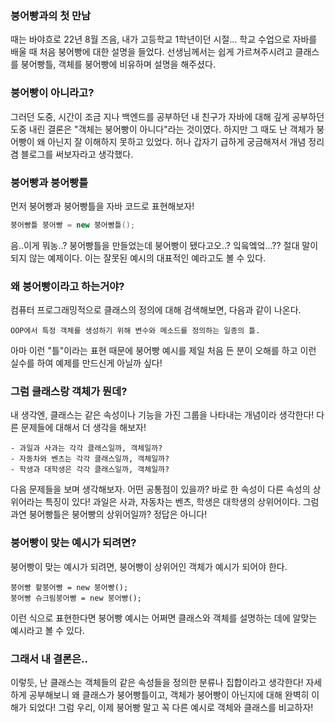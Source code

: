 ### 붕어빵과의 첫 만남

때는 바야흐로 22년 8월 즈음, 내가 고등학교 1학년이던 시절...
학교 수업으로 자바를 배울 때 처음 붕어빵에 대한 설명을 들었다.
선생님께서는 쉽게 가르쳐주시려고 클래스를 붕어빵틀, 객체를 붕어빵에 비유하며
설명을 해주셨다.

### 붕어빵이 아니라고?

그러던 도중, 시간이 조금 지나 백엔드를 공부하던 내 친구가
자바에 대해 깊게 공부하던 도중 내린 결론은 "객체는 붕어빵이 아니다"라는 것이였다.
하지만 그 때도 난 객체가 붕어빵이 왜 아닌지 잘 이해하지 못하고 있었다.
허나 갑자기 급하게 궁금해져서 개념 정리겸 블로그를 써보자라고 생각했다.

### 붕어빵과 붕어빵틀

먼저 붕어빵과 붕어빵틀을 자바 코드로 표현해보자!

```java
붕어빵틀 붕어빵 = new 붕어빵틀();
```

음..이게 뭐농..? 붕어빵틀을 만들었는데 붕어빵이 됐다고오..? 잌읔엨엌...??
절대 말이 되지 않는 예제이다. 이는 잘못된 예시의 대표적인 예라고도 볼 수 있다.

### 왜 붕어빵이라고 하는거야?

컴퓨터 프로그래밍적으로 클래스의 정의에 대해 검색해보면, 다음과 같이 나온다.

```
OOP에서 특정 객체를 생성하기 위해 변수와 메소드를 정의하는 일종의 틀.
```

아마 이런 "틀"이라는 표현 때문에 붕어빵 예시를 제일 처음 든 분이
오해를 하고 이런 실수를 하여 예제를 만드신게 아닐까 싶다!

### 그럼 클래스랑 객체가 뭔데?

내 생각엔, 클래스는 같은 속성이나 기능을 가진 그룹을 나타내는 개념이라 생각한다!
다른 문제들에 대해서 더 생각을 해보자!

```
- 과일과 사과는 각각 클래스일까, 객체일까?
- 자동차와 벤츠는 각각 클래스일까, 객체일까?
- 학생과 대학생은 각각 클래스일까, 객체일까?
```

다음 문제들을 보며 생각해보자. 어떤 공통점이 있을까?
바로 한 속성이 다른 속성의 상위어라는 특징이 있다!
과일은 사과, 자동차는 벤츠, 학생은 대학생의 상위어이다.
그럼 과연 붕어빵틀은 붕어빵의 상위어일까? 정답은 아니다!

### 붕어빵이 맞는 예시가 되려면?

붕어빵이 맞는 예시가 되려면, 붕어빵이 상위어인 객체가 예시가 되어야 한다.

```
붕어빵 팥붕어빵 = new 붕어빵();
붕어빵 슈크림붕어빵 = new 붕어빵();
```

이런 식으로 표현한다면 붕어빵 예시는 어쩌면 클래스와 객체를 설명하는 데에
알맞는 예시라고 볼 수 있다.

### 그래서 내 결론은..

이렇듯, 난 클래스는 객체들의 같은 속성들을 정의한 분류나 집합이라고 생각한다!
자세하게 공부해보니 왜 클래스가 붕어빵틀이고, 객체가 붕어빵이 아닌지에 대해
완벽히 이해가 되었다!
그럼 우리, 이제 붕어빵 말고 꼭 다른 예시로 객체와 클래스를 비교하자!
